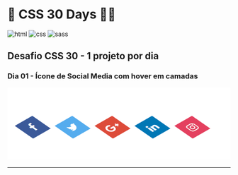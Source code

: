 # :calendar: CSS 30 Days 🚀🚀

![html](https://img.shields.io/badge/HTML5-E34F26?style=for-the-badge&logo=html5&logoColor=white) ![css](https://img.shields.io/badge/CSS3-1572B6?style=for-the-badge&logo=css3&logoColor=white) ![sass](https://img.shields.io/badge/Sass-CC6699?style=for-the-badge&logo=sass&logoColor=white)

## Desafio CSS 30 - 1 projeto por dia

### Dia 01 - Ícone de Social Media com hover em camadas
 
 ![Day01](https://github.com/joaoMarinho94/css-30days/blob/main/gifs/day01.gif)

---
